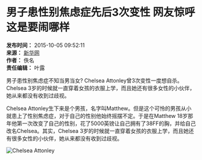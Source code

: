 # 男子患性别焦虑症先后3次变性 网友惊呼这是要闹哪样

**发布时间：** 2015-10-05 09:52:11  
**来源：** [新华网](http://www.gs.xinhuanet.com/photo/2015-10/05/c_1116740653.htm)  
**作者：** 佚名  
**责任编辑：** 叶露  

男子患性别焦虑症不知当男当女? Chelsea Attonley曾3次变性一度想自杀。Chelsea 3岁的时候就一直穿着女孩的衣服上学，而且她还有很多女性的小伙伴，她从来都没有收到过歧视。

Chelsea Attonley生下来是个男孩，名字叫Matthew。但是这个可怜的男孩从小就患上了性别焦虑症，对于自己的性别他始终摇摆不定。于是在Matthew 18岁那年他第一次改变了自己的性别，花了5000英镑让自己拥有了38FF的胸，并给自己改名Chelsea。其实，Chelsea 3岁的时候就一直穿着女孩的衣服上学，而且她还有很多女性的小伙伴，她从来都没有收到过歧视。

![Chelsea Attonley](http://jiangsu.china.com.cn/statics/images/show_gj.jpg)